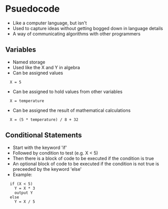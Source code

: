 Psuedocode
==========

  * Like a computer language, but isn't
  * Used to capture ideas without getting bogged down in language details
  * A way of communicating algorithms with other programmers
  
Variables
---------
  * Named storage
  * Used like the X and Y in algebra
  * Can be assigned values
```
  X = 5
```
  * Can be assigned to hold values from other variables
```
  X = temperature
```
  * Can be assigned the result of mathematical calculations
```
  X = (5 * temperature) / 8 + 32
```


Conditional Statements
----------------------
  * Start with the keyword 'if'
  * Followed by condition to test (e.g. X < 5)
  * Then there is a block of code to be executed if the condition is true
  * An optional block of code to be executed if the condition is not true is preceeded by the keyword 'else'
  * Example:
```
  if (X < 5)
    Y = X * 3
    output Y
  else
    Y = X / 5
```

